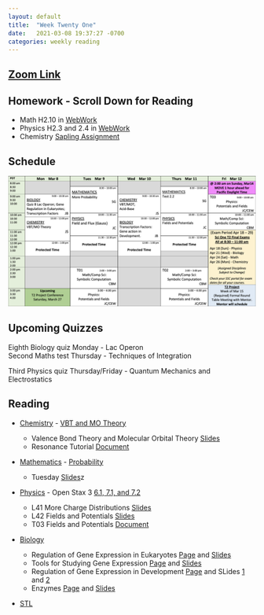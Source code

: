 ```yaml
---
layout: default
title:  "Week Twenty One"
date:   2021-03-08 19:37:27 -0700
categories: weekly reading
---
```

## [Zoom Link](https://ubc.zoom.us/j/69489092134?pwd=ZTRxOFNmRmNVT3NpWVhmV0VDTEpyUT09)

## Homework - Scroll Down for Reading
- Math H2.10 in [WebWork](https://webwork.elearning.ubc.ca/webwork2/2020W1-2_SCIE_010_001/)
- Physics H2.3 and 2.4 in [WebWork](https://webwork.elearning.ubc.ca/webwork2/2020W1-2_SCIE_010_001/)
- Chemistry [Sapling Assignment](https://canvas.ubc.ca/courses/62920/assignments/850781)


## Schedule

![Week Twenty One Schedule](/assets/w21schedule.png)

## Upcoming Quizzes

Eighth Biology quiz Monday - Lac Operon    
Second Maths test Thursday - Techniques of Integration    
<!-- First Maths test Thursday - All Integration Covered so far      -->
Third Physics quiz Thursday/Friday - Quantum Mechanics and Electrostatics    
<!-- Second Chemistry quiz Thursday/Friday - Intermolecular Forces and Quantum    -->

## Reading

- [Chemistry](https://canvas.ubc.ca/courses/62920) - [VBT and MO Theory](https://canvas.ubc.ca/courses/62920/files/13173415?module_item_id=2970686)
    - Valence Bond Theory and Molecular Orbital Theory [Slides](https://canvas.ubc.ca/courses/62920/files/13173314/download?download_frd=1)
    - Resonance Tutorial [Document](https://canvas.ubc.ca/courses/62920/files/13173554/download?download_frd=1)

	
- [Mathematics](https://canvas.ubc.ca/courses/62921) - <!-- 7 on [Active Calculus](https://activecalculus.org/) and --><!-- CLP 1.12 -->[Probability](https://canvas.ubc.ca/courses/62921/files/9455024/download?wrap=1)
    - Tuesday [Slides](https://canvas.ubc.ca/courses/62921/files/13485605?wrap=1)z


- [Physics](https://canvas.ubc.ca/courses/62922) - <!--[Waves on WebWork](https://webwork.elearning.ubc.ca/webwork2/2020W1-2_SCIE_010_001/) -->Open Stax 3 [6.1, 7.1, and 7.2](https://openstax.org/books/university-physics-volume-3/pages/5-1-invariance-of-physical-laws)<!-- Vol. 1 Ch. 16, 18, Vol. 3 Ch. 3.1 and 3.2 -->
    - L41 More Charge Distributions [Slides](https://canvas.ubc.ca/courses/62922/files/13473579?wrap=1)
    - L42 Fields and Potentials [Slides](https://canvas.ubc.ca/courses/62922/files/13522483?wrap=1)
    - T03 Fields and Potentials [Document](https://canvas.ubc.ca/courses/62922/files/13472965?wrap=1)



- [Biology](https://canvas.ubc.ca/courses/62806)
    - Regulation of Gene Expression in Eukaryotes [Page](https://canvas.ubc.ca/courses/62806/pages/regulation-of-gene-expression-in-eukaryotes?module_item_id=1883069) and [Slides](https://canvas.ubc.ca/courses/62806/files/8415075/download?wrap=1)
    - Tools for Studying Gene Expression [Page](https://canvas.ubc.ca/courses/62806/pages/tools-for-studying-gene-expression?module_item_id=1883070) and [Slides](https://canvas.ubc.ca/courses/62806/files/8412138/download?wrap=1)
    - Regulation of Gene Expression in Development [Page](https://canvas.ubc.ca/courses/62806/pages/regulation-of-gene-expression-in-development?module_item_id=1883071) and SLides [1](https://canvas.ubc.ca/courses/62806/files/8415149/download?wrap=1) and [2](https://canvas.ubc.ca/courses/62806/files/8412543/download?wrap=1)
    - Enzymes [Page](https://canvas.ubc.ca/courses/62806/pages/enzymes?module_item_id=1883073) and [Slides](https://canvas.ubc.ca/courses/62806/files/8415170/download?wrap=1)


- [STL](https://canvas.ubc.ca/courses/62807a)